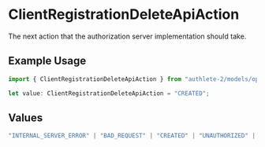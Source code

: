 # ClientRegistrationDeleteApiAction

The next action that the authorization server implementation should take.


## Example Usage

```typescript
import { ClientRegistrationDeleteApiAction } from "authlete-2/models/operations";

let value: ClientRegistrationDeleteApiAction = "CREATED";
```

## Values

```typescript
"INTERNAL_SERVER_ERROR" | "BAD_REQUEST" | "CREATED" | "UNAUTHORIZED" | "FORBIDDEN" | "JSON" | "JWT" | "OK"
```